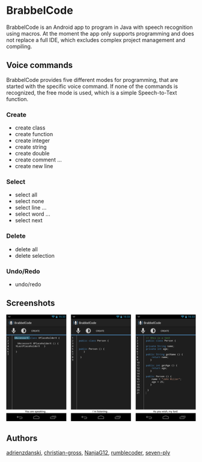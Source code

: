 BrabbelCode
===========

BrabbelCode is an Android app to program in Java with speech recognition using macros. At the moment the app only supports programming and does not replace a full IDE, which excludes complex project management and compiling.

Voice commands
--------------

BrabbelCode provides five different modes for programming, that are started with the specific voice command. If none of the commands is recognized, the free mode is used, which is a simple Speech-to-Text function.

### Create
* create class
* create function
* create integer
* create string
* create double
* create comment ...
* create new line

### Select
* select all
* select none
* select line ...
* select word ...
* select next

### Delete
* delete all
* delete selection

### Undo/Redo
* undo/redo

Screenshots
-----------
![](BrabbelCode/images/Screenshots.png)

Authors
-------

[adrienzdanski](https://github.com/adrienzdanski), [christian-gross](https://github.com/christian-gross), [NanjaG12](https://github.com/NanjaG12), [rumblecoder](https://github.com/rumblecoder), [seven-ply](https://github.com/seven-ply)
